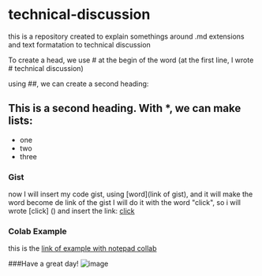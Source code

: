# technical-discussion
this is a repository created to explain somethings around .md extensions and text formatation to technical discussion
 
 To create a head, we use # at the begin of the word
 (at the first line, I wrote # technical discussion)
 
 using ##, we can create a second heading:
 
 ## This is a second heading. With *, we can make lists: 
 * one
 * two 
 * three

### Gist
now I will insert my code gist, using [word](link of gist), and it will make the word become de link of the gist
I will do it with the word "click", so i will wrote [click] () and insert the link:
[click](https://gist.github.com/StanleyTC/e89e61c50d58af99060d6b63e7fa0b1b)

### Colab Example

this is the [link of example with notepad collab](https://github.com/StanleyTC/technical-discussion/blob/main/Untitled1.ipynb)

###Have a great day!
![image](https://user-images.githubusercontent.com/95464654/189455997-0cfc4cbd-df57-468d-8a3d-715d7fd674df.png)
